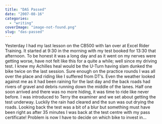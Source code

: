 ```yaml
---
title: "DAS Passed"
date: "2007-08-16"
categories: 
  - "writing"
coverImage: "image-not-found.png"
slug: "das-passed"
---
```


Yesterday I had my last lesson on the CB500 with Ian over at Excel Rider Training. It started at 9:30 in the morning with my test booked for 13:30 that afternoon. To be honest it was a long day and as it went on my nerves were getting worse, have not felt like this for a quite a while; well since my driving test. I knew my Achilles heal would be the U-Turn having slam dunked the bike twice on the last session. Sure enough on the practice rounds I was all over the place and riding like I suffered from DT’s. Even the weather looked against me as it had been raining for the last day and the back roads had rivers of gravel and debris running down the middle of the lanes. Half one soon arrived and there was no more hiding, it was time to ride like never before. I was introduced to Terry the examiner and we set about getting the test underway. Luckily the rain had cleared and the sun was out drying the roads. Looking back the test was a bit of a blur but something must have been right as after 35 minutes I was back at the test centre with my pass certificate! Problem is now I have to decide on which bike to invest in…

